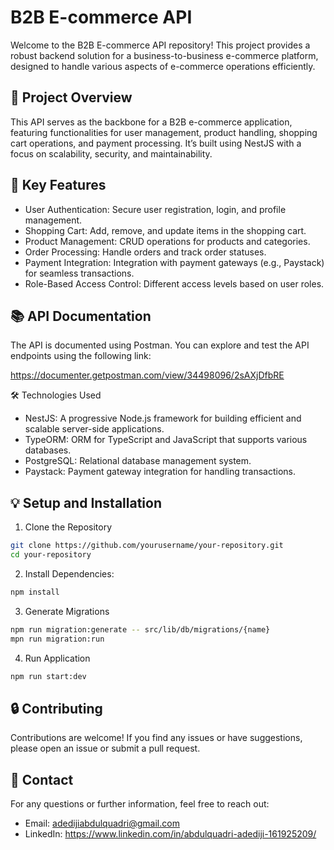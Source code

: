 # B2B E-commerce API

Welcome to the B2B E-commerce API repository! This project provides a robust backend solution for a business-to-business e-commerce platform, designed to handle various aspects of e-commerce operations efficiently.

## 🚀 Project Overview

This API serves as the backbone for a B2B e-commerce application, featuring functionalities for user management, product handling, shopping cart operations, and payment processing. It’s built using NestJS with a focus on scalability, security, and maintainability.

## 🔧 Key Features

- User Authentication: Secure user registration, login, and profile management.
- Shopping Cart: Add, remove, and update items in the shopping cart.
- Product Management: CRUD operations for products and categories.
- Order Processing: Handle orders and track order statuses.
- Payment Integration: Integration with payment gateways (e.g., Paystack) for seamless transactions.
- Role-Based Access Control: Different access levels based on user roles.

## 📚 API Documentation

The API is documented using Postman. You can explore and test the API endpoints using the following link:

https://documenter.getpostman.com/view/34498096/2sAXjDfbRE

🛠️ Technologies Used

- NestJS: A progressive Node.js framework for building efficient and scalable server-side applications.
- TypeORM: ORM for TypeScript and JavaScript that supports various databases.
- PostgreSQL: Relational database management system.
- Paystack: Payment gateway integration for handling transactions.

## 💡 Setup and Installation

1. Clone the Repository

```sh
git clone https://github.com/yourusername/your-repository.git
cd your-repository
```

2. Install Dependencies:

```sh
npm install
```

3. Generate Migrations

```sh
npm run migration:generate -- src/lib/db/migrations/{name}
mpn run migration:run
```

4. Run Application

```sh
npm run start:dev
```

## 🔒 Contributing
Contributions are welcome! If you find any issues or have suggestions, please open an issue or submit a pull request.

## 📧 Contact
For any questions or further information, feel free to reach out:

- Email: adedijiabdulquadri@gmail.com
- LinkedIn: https://www.linkedin.com/in/abdulquadri-adediji-161925209/
